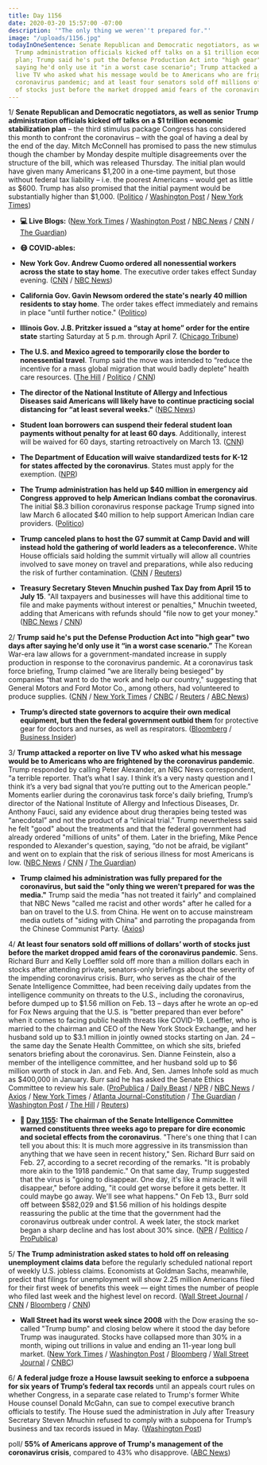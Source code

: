 ```yaml
---
title: Day 1156
date: 2020-03-20 15:57:00 -07:00
description: '"The only thing we weren''t prepared for."'
image: "/uploads/1156.jpg"
todayInOneSentence: Senate Republican and Democratic negotiators, as well as senior
  Trump administration officials kicked off talks on a $1 trillion economic stabilization
  plan; Trump said he's put the Defense Production Act into "high gear" two days after
  saying he'd only use it "in a worst case scenario"; Trump attacked a reporter on
  live TV who asked what his message would be to Americans who are frightened by the
  coronavirus pandemic; and at least four senators sold off millions of dollars’ worth
  of stocks just before the market dropped amid fears of the coronavirus pandemic.
---
```


1/ **Senate Republican and Democratic negotiators, as well as senior Trump administration officials kicked off talks on a $1 trillion economic stabilization plan** – the third stimulus package Congress has considered this month to confront the coronavirus –  with the goal of having a deal by the end of the day. Mitch McConnell has promised to pass the new stimulus though the chamber by Monday despite multiple disagreements over the structure of the bill, which was released Thursday. The initial plan would have given many Americans $1,200 in a one-time payment, but those without federal tax liability – i.e. the poorest Americans – would get as little as $600. Trump has also promised that the initial payment would be substantially higher than $1,000. ([Politico](https://www.politico.com/news/2020/03/20/senate-coronavirus-emergency-stimulus-deal-friday-138788) / [Washington Post](https://www.washingtonpost.com/us-policy/2020/03/20/trump-coronavirus-senate-economic-plan/) / [New York Times](https://www.nytimes.com/2020/03/20/us/politics/congress-coronavirus-economic-rescue-plan.html))

* **💻 Live Blogs:** ([New York Times](https://www.nytimes.com/2020/03/20/world/coronavirus-news.html) / [Washington Post](https://www.washingtonpost.com/world/2020/03/20/coronavirus-latest-news/) / [NBC News](https://www.nbcnews.com/health/health-news/live-blog/coronavirus-updates-california-issues-stay-home-order-no-new-local-n1164541) / [CNN](https://www.cnn.com/world/live-news/coronavirus-outbreak-03-20-20-intl-hnk/index.html) / [The Guardian](https://www.theguardian.com/us-news/live/2020/mar/20/coronavirus-us-donald-trump-response-republicans-stock-scandal-live-updates))

* **😷 COVID-ables:**

* **New York Gov. Andrew Cuomo ordered all nonessential workers across the state to stay home**. The executive order takes effect Sunday evening. ([CNN](https://www.cnn.com/2020/03/20/politics/new-york-workforce-stay-home/index.html) / [NBC News](https://www.nbcnews.com/health/health-news/live-blog/coronavirus-updates-california-issues-stay-home-order-no-new-local-n1164541))

* **California Gov. Gavin Newsom ordered the state's nearly 40 million residents to stay home**. The order takes effect immediately and remains in place "until further notice." ([Politico](https://www.politico.com/states/california/story/2020/03/19/newsom-orders-all-40m-californians-to-stay-home-in-nations-strictest-state-lockdown-1268248))

* **Illinois Gov. J.B. Pritzker issued a “stay at home” order for the entire state** starting Saturday at 5 p.m. through April 7. ([Chicago Tribune](https://www.chicagotribune.com/coronavirus/ct-coronavirus-illinois-shelter-in-place-lockdown-order-20200320-teedakbfw5gvdgmnaxlel54hau-story.html))

* **The U.S. and Mexico agreed to temporarily close the border to nonessential travel**. Trump said the move was intended to “reduce the incentive for a mass global migration that would badly deplete” health care resources. ([The Hill](https://thehill.com/homenews/administration/488636-us-announces-travel-restrictions-with-mexico-citing-coronavirus) / [Politico](https://www.politico.com/news/2020/03/20/us-mexico-ready-to-partially-close-border-138946) / [CNN](https://www.cnn.com/2020/03/20/politics/us-mexico-border/index.html))

* **The director of the National Institute of Allergy and Infectious Diseases said Americans will likely have to continue practicing social distancing for “at least several weeks."** ([NBC News](https://www.nbcnews.com/politics/donald-trump/fauci-predicts-americans-will-likely-need-stay-home-least-several-n1164701))

* **Student loan borrowers can suspend their federal student loan payments without penalty for at least 60 days**. Additionally, interest will be waived for 60 days, starting retroactively on March 13. ([CNN](https://www.cnn.com/2020/03/20/politics/student-loan-payments-suspend-coronavirus/index.html))

* **The Department of Education will waive standardized tests for K-12 for states affected by the coronavirus**. States must apply for the exemption. ([NPR](https://www.npr.org/sections/coronavirus-live-updates/2020/03/20/818977484/education-dept-makes-changes-to-standardized-tests-student-loans-over-coronaviru))

* **The Trump administration has held up $40 million in emergency aid Congress approved to help American Indians combat the coronavirus**. The initial $8.3 billion coronavirus response package Trump signed into law March 6 allocated $40 million to help support American Indian care providers. ([Politico](https://www.politico.com/news/2020/03/20/coronavirus-american-indian-health-138724))

* **Trump canceled plans to host the G7 summit at Camp David and will instead hold the gathering of world leaders as a teleconference.** White House officials said holding the summit virtually will allow all countries involved to save money on travel and preparations, while also reducing the risk of further contamination. ([CNN](https://www.cnn.com/2020/03/19/politics/g7-camp-david-teleconference/index.html) / [Reuters](https://twitter.com/jeffmason1/status/1240766753640194049))

* **Treasury Secretary Steven Mnuchin pushed Tax Day from April 15 to July 15**. "All taxpayers and businesses will have this additional time to file and make payments without interest or penalties," Mnuchin tweeted, adding that Americans with refunds should "file now to get your money." ([NBC News](https://www.nbcnews.com/politics/politics-news/tax-day-postponed-until-july-15-mnuchin-says-n1164811) / [CNN](https://www.cnn.com/2020/03/20/politics/steven-mnuchin-tax-day-july-15/index.html))

2/ **Trump said he's put the Defense Production Act into "high gear" two days after saying he'd only use it “in a worst case scenario.”** The Korean War-era law allows for a government-mandated increase in supply production in response to the coronavirus pandemic. At a coronavirus task force briefing, Trump claimed “we are literally being besieged” by companies “that want to do the work and help our country," suggesting that General Motors and Ford Motor Co., among others, had volunteered to produce supplies. ([CNN](https://www.cnn.com/2020/03/20/politics/trump-defense-production-act/index.html) / [New York Times](https://www.nytimes.com/2020/03/20/us/politics/trump-coronavirus-supplies.html) / [CNBC](https://www.cnbc.com/2020/03/20/trump-invoked-the-defense-production-act-heres-how-he-can-use-its-powers.html) / [Reuters](https://www.reuters.com/article/us-health-coronavirus-trump-defense/trump-says-he-has-put-defense-production-act-into-gear-to-fight-coronavirus-idUSKBN2172PI) / [ABC News](https://abcnews.go.com/Business/automakers-offer-build-ventilators-us-faces-critical-shortage/story?id=69689489))

* **Trump’s directed state governors to acquire their own medical equipment, but then the federal government outbid them** for protective gear for doctors and nurses, as well as respirators. ([Bloomberg](https://www.bloomberg.com/news/articles/2020-03-19/trump-told-governors-to-buy-own-virus-supplies-then-outbid-them?sref=MIBMEEoj) / [Business Insider](https://www.businessinsider.com/coronavirus-trump-outbid-states-on-medical-supplies-2020-3))

3/ **Trump attacked a reporter on live TV who asked what his message would be to Americans who are frightened by the coronavirus pandemic**. Trump responded by calling Peter Alexander, an NBC News correspondent, “a terrible reporter. That’s what I say. I think it’s a very nasty question and I think it’s a very bad signal that you’re putting out to the American people.” Moments earlier during the coronavirus task force's daily briefing, Trump’s director of the National Institute of Allergy and Infectious Diseases, Dr. Anthony Fauci, said any evidence about drug therapies being tested was “anecdotal” and not the product of a “clinical trial.” Trump nevertheless said he felt "good" about the treatments and that the federal government had already ordered "millions of units" of them. Later in the briefing, Mike Pence responded to Alexander's question, saying, “do not be afraid, be vigilant” and went on to explain that the risk of serious illness for most Americans is low. ([NBC News](https://www.nbcnews.com/politics/donald-trump/trump-rips-reporter-who-asked-him-calm-scared-americans-terrible-n1165031) / [CNN](https://www.cnn.com/2020/03/20/media/trump-rant-at-nbc-news-peter-alexander/index.html) / [The Guardian](https://www.theguardian.com/us-news/2020/mar/20/trump-coronavirus-question-attack-reporter-over-fears))

* **Trump claimed his administration was fully prepared for the coronavirus, but said the "only thing we weren't prepared for was the media."** Trump said the media "has not treated it fairly" and complained that NBC News "called me racist and other words" after he called for a ban on travel to the U.S. from China. He went on to accuse mainstream media outlets of  "siding with China" and parroting the propaganda from the Chinese Communist Party. ([Axios](https://www.axios.com/trump-coronavirus-media-werent-prepared-bf6b8595-61c6-4e5a-b391-ca1e4446368e.html))

4/ **At least four senators sold off millions of dollars’ worth of stocks just before the market dropped amid fears of the coronavirus pandemic**. Sens. Richard Burr and Kelly Loeffler sold off more than a million dollars each in stocks after attending private, senators-only briefings about the severity of the impending coronavirus crisis. Burr, who serves as the chair of the Senate Intelligence Committee, had been receiving daily updates from the intelligence community on threats to the U.S., including the coronavirus, before dumped up to $1.56 million on Feb. 13 – days after he wrote an op-ed for Fox News arguing that the U.S. is "better prepared than ever before" when it comes to facing public health threats like COVID-19. Loeffler, who is married to the chairman and CEO of the New York Stock Exchange, and her husband sold up to $3.1 million in jointly owned stocks starting on Jan. 24 – the same day the Senate Health Committee, on which she sits, briefed senators briefing about the coronavirus. Sen. Dianne Feinstein, also a member of the intelligence committee, and her husband sold up to $6 million worth of stock in Jan. and Feb. And, Sen. James Inhofe sold as much as $400,000 in January. Burr said he has asked the Senate Ethics Committee to review his sale. ([ProPublica](https://www.propublica.org/article/senator-dumped-up-to-1-6-million-of-stock-after-reassuring-public-about-coronavirus-preparedness) / [Daily Beast](https://www.thedailybeast.com/sen-kelly-loeffler-dumped-millions-in-stock-after-coronavirus-briefing) / [NPR](https://www.npr.org/2020/03/19/818192535/burr-recording-sparks-questions-about-private-comments-on-covid-19) / [NBC News](https://www.nbcnews.com/politics/congress/aoc-calls-senate-intel-chair-richard-burr-resign-stock-selloff-n1164401) / [Axios](https://www.axios.com/richard-burr-coronavirus-stock-7bd10426-de87-43d7-9939-8241d2ab08db.html) / [New York Times](https://www.nytimes.com/2020/03/19/us/politics/richard-burr-coronavirus-stocks.html) / [Atlanta Journal-Constitution](https://www.ajc.com/news/state--regional-govt--politics/perdue-loeffler-among-senators-whose-stock-trading-during-coronavirus-raises-questions/YjEYsWqAVwZh52HTpl1EpL/) / [The Guardian](https://www.theguardian.com/us-news/2020/mar/20/republican-senators-sold-stocks-before-markets-plunged-on-coronavirus-fears-reports) / [Washington Post](https://www.washingtonpost.com/politics/sen-richard-burr-r-nc-says-he-has-asked-senate-ethics-committee-for-review-of-his-stock-sales/2020/03/20/43861396-6ab8-11ea-b313-df458622c2cc_story.html) / [The Hill](https://thehill.com/blogs/blog-briefing-room/news/36806-burr-told-family-to-withdraw-everything-from-bank) / [Reuters](https://www.reuters.com/article/us-china-health-usa-intelligence/u-s-spy-agencies-monitor-coronavirus-spread-concerns-about-india-sources-idUSKCN20L37R))

* **📌 [Day 1155](https://whatthefuckjusthappenedtoday.com/2020/03/19/day-1155/#1-the-chairman-of-the-senate-intelli): The chairman of the Senate Intelligence Committee warned constituents three weeks ago to prepare for dire economic and societal effects from the coronavirus**. "There's one thing that I can tell you about this: It is much more aggressive in its transmission than anything that we have seen in recent history," Sen. Richard Burr said on Feb. 27, according to a secret recording of the remarks. "It is probably more akin to the 1918 pandemic." On that same day, Trump suggested that the virus is "going to disappear. One day, it's like a miracle. It will disappear," before adding, "it could get worse before it gets better. It could maybe go away. We'll see what happens." On Feb 13., Burr sold off between $582,029 and $1.56 million of his holdings despite reassuring the public at the time that the government had the coronavirus outbreak under control. A week later, the stock market began a sharp decline and has lost about 30% since. ([NPR](https://www.npr.org/2020/03/19/818192535/burr-recording-sparks-questions-about-private-comments-on-covid-19) / [Politico](https://www.politico.com/news/2020/03/19/senate-intel-chair-warned-of-coronavirus-disruption-in-private-137407) / [ProPublica](https://www.propublica.org/article/senator-dumped-up-to-1-6-million-of-stock-after-reassuring-public-about-coronavirus-preparedness))

5/ **The Trump administration asked states to hold off on releasing unemployment claims data** before the regularly scheduled national report of weekly U.S. jobless claims. Economists at Goldman Sachs, meanwhile, predict that filings for unemployment will show 2.25 million Americans filed for their first week of benefits this week — eight times the number of people who filed last week and the highest level on record. ([Wall Street Journal](https://www.wsj.com/articles/trump-administration-ask-states-to-keep-quiet-about-jobless-figures-11584676698) / [CNN](https://www.cnn.com/2020/03/20/politics/labor-department-states-unemployment-numbers-coronavirus/) / [Bloomberg](https://www.bloomberg.com/news/articles/2020-03-20/u-s-weekly-jobless-claims-could-exceed-2-million-goldman-says?sref=MIBMEEoj) / [CNN](https://www.cnn.com/2020/03/19/economy/unemployment-benefits-goldman-sachs/))

* **Wall Street had its worst week since 2008** with the Dow erasing the so-called "Trump bump" and closing below where it stood the day before Trump was inaugurated. Stocks have collapsed more than 30% in a month, wiping out trillions in value and ending an 11-year long bull market. ([New York Times](https://www.nytimes.com/2020/03/20/business/stock-market-today-coronavirus.html) / [Washington Post](https://www.washingtonpost.com/business/2020/03/20/stocks-markets-today-coronavirus/) / [Bloomberg](https://www.bloomberg.com/news/articles/2020-03-19/asia-stocks-to-rise-tepid-rally-builds-dollar-up-markets-wrap?srnd=premium&sref=MIBMEEoj) / [Wall Street Journal](https://www.wsj.com/articles/stocks-and-currencies-rise-as-feds-actions-ease-strains-11584679947?mod=hp_lead_pos1) / [CNBC](https://www.cnbc.com/2020/03/19/stock-market-futures-open-to-close-news.html))

6/ **A federal judge froze a House lawsuit seeking to enforce a subpoena for six years of Trump’s federal tax records** until an appeals court rules on whether Congress, in a separate case related to Trump's former White House counsel Donald McGahn, can sue to compel executive branch officials to testify. The House sued the administration in July after Treasury Secretary Steven Mnuchin refused to comply with a subpoena for Trump’s business and tax records issued in May. ([Washington Post](https://www.washingtonpost.com/local/legal-issues/us-judge-freezes-house-lawsuit-seeking-president-trumps-irs-tax-records/2020/03/20/34eb3dd6-6ac0-11ea-b313-df458622c2cc_story.html))

poll/ **55% of Americans approve of Trump's management of the coronavirus crisis**, compared to 43% who disapprove. ([ABC News](https://abcnews.go.com/Politics/coronavirus-upends-nation-americans-lives-changed-pandemic-poll/story?id=69696172))